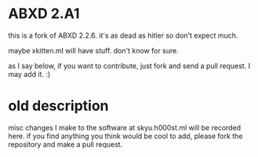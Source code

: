 # ABXD 2.A1
this is a fork of ABXD 2.2.6. it's as dead as hitler so don't expect much.

maybe xkitten.ml will have stuff. don't know for sure.

as I say below, if you want to contribute, just fork and send a pull request. I may add it. :)
# old description
misc changes I make to the software at skyu.h000st.ml will be recorded here. if you find anything you think would be cool to add, please fork the repository and make a pull request.
